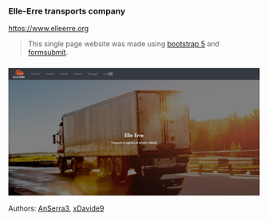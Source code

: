 ### Elle-Erre transports company

https://www.elleerre.org

> This single page website was made using [bootstrap 5](https://getbootstrap.com/) and [formsubmit](https://formsubmit.co).

###

![website](imgs/website.PNG)

 Authors: [AnSerra3](https://github.com/AnSerra3), [xDavide9](https://github.com/xDavide9)